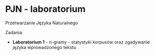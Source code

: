 # PJN - laboratorium
Przetwarzanie Języka Naturalnego

Zadania:

* **Laboratorium 1** - n-gramy - statystyki korpusów oraz zgadywanie języka wprowadzonego tekstu
